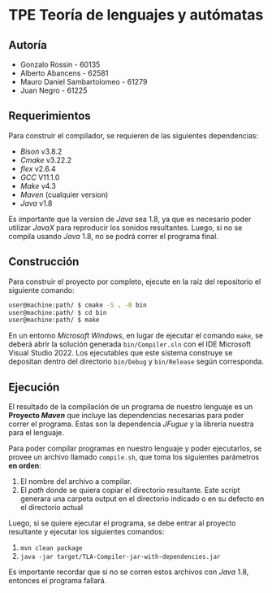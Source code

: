 # TPE Teoría de lenguajes y autómatas

## Autoría
+ Gonzalo Rossin - 60135
+ Alberto Abancens - 62581
+ Mauro Daniel Sambartolomeo - 61279
+ Juan Negro - 61225


## Requerimientos
Para construir el compilador, se requieren de las siguientes dependencias:

- _Bison_ v3.8.2
- _Cmake_ v3.22.2
- _flex_ v2.6.4
- _GCC_ V11.1.0
- _Make_ v4.3
- _Maven_ (cualquier version)
- _Java_ v1.8

Es importante que la version de _Java_ sea 1.8, ya que es necesario poder utilizar _JavaX_ para reproducir
los sonidos resultantes. Luego, si no se compila usando _Java_ 1.8, no se podrá correr el programa
final.

## Construcción

Para construir el proyecto por completo, ejecute en la raíz del repositorio el siguiente comando:

```sh
user@machine:path/ $ cmake -S . -B bin
user@machine:path/ $ cd bin
user@machine:path/ $ make 
```
En un entorno _Microsoft Windows_, en lugar de ejecutar el comando `make`, se deberá abrir la solución generada `bin/Compiler.sln` con el IDE Microsoft Visual Studio 2022. Los ejecutables que este sistema construye se depositan dentro del directorio `bin/Debug` y `bin/Release` según corresponda.

## Ejecución

El resultado de la compilación de un programa de nuestro lenguaje es un **Proyecto _Maven_** que incluye las dependencias
necesarias para poder correr el programa. Estas son la dependencia _JFugue_ y la librería nuestra para el lenguaje. 

Para poder compilar programas en nuestro lenguaje y poder ejecutarlos, se provee un archivo llamado
`compile.sh`, que toma los siguientes parámetros **en orden**:
1. El nombre del archivo a compilar.
2. El _path_ donde se quiera copiar el directorio resultante.
Este script generara una carpeta output en el directorio indicado o en su defecto en el directorio actual
   
Luego, si se quiere ejecutar el programa, se debe entrar al proyecto resultante y ejecutar los siguientes comandos:
1. `mvn clean package`
2. `java -jar target/TLA-Compiler-jar-with-dependencies.jar`

Es importante recordar que si no se corren estos archivos con _Java_ 1.8, entonces el programa fallará.



